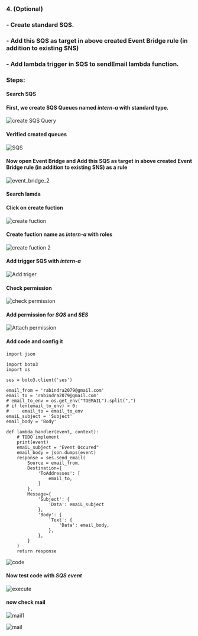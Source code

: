 ### 4. (Optional)
### - Create standard SQS.
### - Add this SQS as target in above created Event Bridge rule (in addition to existing SNS)
### - Add lambda trigger in SQS to sendEmail lambda function.

### Steps:
#### Search SQS
#### First, we create SQS Queues named _intern-a_ with standard type.

![create SQS Query](https://user-images.githubusercontent.com/53372486/145699829-027160e9-a723-4a2c-97da-1fcc491e9ba9.png)<br/>

#### Verified created queues

![SQS](https://user-images.githubusercontent.com/53372486/145699822-a9695152-dd53-46ba-97e8-315673e3937c.png)<br/>

#### Now open Event Bridge and Add this SQS as target in above created Event Bridge rule (in addition to existing SNS) as a rule

![event_bridge_2](https://user-images.githubusercontent.com/53372486/145699831-4e706c27-f72a-4bb0-b8ad-34b9d0f22093.png)<br/>

#### Search lamda
#### Click on create fuction

![create fuction](https://user-images.githubusercontent.com/53372486/145699828-d4b3a01b-69eb-403c-9b63-fc5581d25c39.png)<br/>

#### Create fuction name as _intern-a_ with roles

![create fuction 2](https://user-images.githubusercontent.com/53372486/145699827-b0fc4ee6-1e44-44be-85cd-d047515b03fc.png)<br/>

#### Add trigger SQS with _intern-a_

![Add triger](https://user-images.githubusercontent.com/53372486/145699823-72ddeb6a-7b82-422d-b01f-e0c2034dfd56.png)<br/>

#### Check permission

![check permission](https://user-images.githubusercontent.com/53372486/145699825-b88c0e33-cf62-4ca4-a00a-c04d65c9af7a.png)<br/>

#### Add permission for _SQS_ and _SES_

![Attach permission](https://user-images.githubusercontent.com/53372486/145699824-9491ad64-995f-4974-93cf-b564ab512a03.png)<br/>

#### Add code and config it
```
import json

import boto3
import os

ses = boto3.client('ses')

email_from = 'rabindra2079@gmail.com'
email_to = 'rabindra2079@gmail.com'
# email_to_env = os.get_env("TOEMAIL").split(",")
# if len(email_to_env) > 0:
#     email_to = email_to_env
emaiL_subject = 'Subject'
email_body = 'Body'

def lambda_handler(event, context):
    # TODO implement
    print(event)
    emaiL_subject = "Event Occured"
    email_body = json.dumps(event)
    response = ses.send_email(
        Source = email_from,
        Destination={
            'ToAddresses': [
                email_to,
            ]
        },
        Message={
            'Subject': {
                'Data': emaiL_subject
            },
            'Body': {
                'Text': {
                    'Data': email_body,
                },
            },
        }
    )
    return response

```

![code](https://user-images.githubusercontent.com/53372486/145699826-239e374c-284e-4056-8043-44aa680ee961.png)<br/>

#### Now test code with _SQS event_

![execute](https://user-images.githubusercontent.com/53372486/145699819-8e8c84eb-c77f-4589-b6cc-3348e18bb25f.png)<br/>

#### now check mail 
![mail1](https://user-images.githubusercontent.com/53372486/145699850-aaa4028a-b39c-4b6b-bb05-c82cfbacf80a.png)<br/>

![mail](https://user-images.githubusercontent.com/53372486/145699821-4e82c0de-2f2c-4ae6-a1d7-2c2f555587c5.png)<br/>









